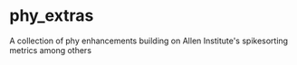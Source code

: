 # phy_extras
A collection of phy enhancements building on Allen Institute's spikesorting metrics among others
